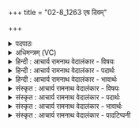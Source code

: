 +++
title = "02-8_1263 एष दिवम्"

+++
<details><summary>पदपाठः</summary>

ए꣣षः꣢। दि꣡व꣢꣯म्। व्या꣡स꣢꣯रत्। वि꣣। आ꣡स꣢꣯रत्। ति꣣रः꣢। र꣡जा꣢꣯ꣳसि। अ꣡स्तृ꣢꣯तः। अ। स्तृ꣣तः। प꣡व꣢꣯मानः। स्व꣣ध्वरः꣢। सु꣣। अध्वरः꣢। १२६३।
</details>

<details><summary>अधिमन्त्रम् (VC)</summary>

- पवमानः सोमः
- शुनःशेप आजीगर्तिः स देवरातः कृत्रिमो वैश्वामित्रः
- गायत्री
- षड्जः
</details>

<details><summary>हिन्दी : आचार्य रामनाथ वेदालंकार - विषयः</summary>

आगे फिर जीवात्मा का विषय है।
</details>

<details><summary>हिन्दी : आचार्य रामनाथ वेदालंकार - पदार्थः</summary>

पदार्थान्वय -  (एषः) यह (स्वध्वरः) शुभ उपासना-रूप यज्ञ का कर्ता, (अस्तृतः) विघ्नों से अहिंसित (पवमानः) पुरुषार्थी जीवात्मा (रजांसि) रजोगुणों और तमोगुणों को (तिरः) तिरस्कृत करके (दिवम्) तेजस्वी परमात्मा को (व्यासरत्) वेग से प्राप्त कर लेता है ॥८॥
</details>

<details><summary>हिन्दी : आचार्य रामनाथ वेदालंकार - भावार्थः</summary>

भावार्थ -  मनुष्य को विघ्न तभी मार्ग से डिगाते हैं,जब वह रजोगुण,तमोगुण से दबा रहता है ॥८॥
</details>

<details><summary>संस्कृत : आचार्य रामनाथ वेदालंकार - विषयः</summary>

अथ पुनरपि जीवात्मविषय उच्यते।
</details>

<details><summary>संस्कृत : आचार्य रामनाथ वेदालंकार - पदार्थः</summary>

पदार्थान्वय -  (एषः) अयम् (स्वध्वरः) सूपासनायज्ञः, (अस्तृतः) विघ्नैरहिंसितः (पवमानः) पुरुषार्थी जीवात्मा (रजांसि) रजस्तमोगुणान्।[अत्र एकशेषः।] (तिरः) तिरस्कृत्य (दिवम्) द्युतिमन्तं परमात्मानम् (व्यासरत्) वेगेन प्राप्नोति ॥८॥
</details>

<details><summary>संस्कृत : आचार्य रामनाथ वेदालंकार - भावार्थः</summary>

भावार्थ -  मनुष्यं विघ्नास्तदैव मार्गात् प्रच्यावयन्ति यदा स रजस्तमोभ्यामभिभूतो भवति ॥८॥
</details>

<details><summary>संस्कृत : आचार्य रामनाथ वेदालंकार - पादटिप्पनी</summary>

टिप्पनी -   १. ऋ० ९।३।८ ‘रजां॒स्यस्पृ॑तः’ इति पाठः।
</details>